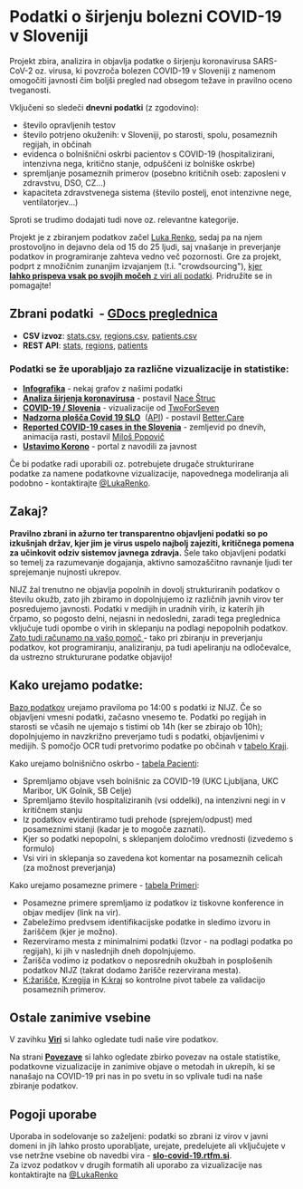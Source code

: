 # **Podatki o širjenju bolezni COVID-19 v Sloveniji**

Projekt zbira, analizira in objavlja podatke o širjenju koronavirusa SARS-CoV-2 oz. virusa, ki povzroča bolezen COVID-19 v Sloveniji z namenom omogočiti javnosti čim boljši pregled nad obsegom težave in pravilno oceno tveganosti.

Vključeni so sledeči **dnevni podatki** (z zgodovino):

-   število opravljenih testov
-   število potrjeno okuženih: v Sloveniji, po starosti, spolu, posameznih regijah, in občinah
-   evidenca o bolnišnični oskrbi pacientov s COVID-19 (hospitalizirani, intenzivna nega, kritično stanje, odpuščeni iz bolniške oskrbe)
-   spremljanje posameznih primerov (posebno kritičnih oseb: zaposleni v zdravstvu, DSO, CZ...)
-   kapaciteta zdravstvenega sistema (število postelj, enot intenzivne nege, ventilatorjev...)

Sproti se trudimo dodajati tudi nove oz. relevantne kategorije.

Projekt je z zbiranjem podatkov začel [Luka Renko](https://twitter.com/LukaRenko), sedaj pa na njem prostovoljno in dejavno dela od 15 do 25 ljudi, saj vnašanje in preverjanje podatkov in programiranje zahteva vedno več pozornosti. Gre za projekt, podprt z množičnim zunanjim izvajanjem (t.i. "crowdsourcing"), [kjer **lahko prispeva vsak po svojih močeh** z viri ali podatki](https://slo-covid-19.rtfm.si/#/team). Pridružite se in pomagajte!

## Zbrani podatki  - [GDocs preglednica](https://docs.google.com/spreadsheets/d/1N1qLMoWyi3WFGhIpPFzKsFmVE0IwNP3elb_c18t2DwY/edit#gid=0)

-   **CSV izvoz**: [stats.csv](https://github.com/slo-covid-19/data/blob/master/csv/stats.csv), [regions.csv](https://github.com/slo-covid-19/data/blob/master/csv/regions.csv), [patients.csv](https://github.com/slo-covid-19/data/blob/master/csv/patients.csv)
-   **REST API**: [stats](https://covid19.rthand.com/api/stats), [regions](https://covid19.rthand.com/api/regions), [patients](https://covid19.rthand.com/api/patients)

### Podatki se že uporabljajo za različne vizualizacije in statistike:

-   [**Infografika**](https://slo-covid-19.rtfm.si/#/viz) - nekaj grafov z našimi podatki
-   [**Analiza širjenja koronavirusa**](https://covid19.alpaka.si) - postavil [Nace Štruc](http://www.nace.si/)
-   [**COVID-19 / Slovenia**](https://joahim.github.io/covid-19/) - vizualizacije od [TwoForSeven](https://twitter.com/TwoForSeven)
-   [**Nadzorna plošča Covid 19 SLO**](https://app.powerbi.com/view?r=eyJrIjoiMWE2NGNmZWMtMjcxZC00MzkxLWIyMTUtYjExYjI2YTg4NzA0IiwidCI6IjkxMGYyNzY0LWEyZGItNGM2Mi04OGM0LWE1ZTcwYzMzNjVjNCIsImMiOjl9&nbsp)  ([API](https://bettercare365-my.sharepoint.com/:x:/g/personal/emilp_better_care/EeZA7U_tdFpPjftMy3X2_koBrgpHfQKQvtQMRXPmQakFNw?rtime=eJWxRL3J10g)) - postavil [Better.Care](https://www.better.care/)
-   [**Reported COVID-19 cases in the Slovenia**](http://milosp.info/maps/interactive/covid19svn/covid19svn.html) - zemljevid po dnevih, animacija rasti, postavil [Miloš Popovič](https://twitter.com/milos_agathon)
-   [**Ustavimo Korono**](https://ustavimokorono.si/) - portal z navodili za javnost

Če bi podatke radi uporabili oz. potrebujete drugače strukturirane podatke za namene podatkovne vizualizacije, napovednega modeliranja ali podobno - kontaktirajte [@LukaRenko](https://twitter.com/lukarenko).

## Zakaj?

**Pravilno zbrani in ažurno ter transparentno objavljeni podatki so po izkušnjah držav, kjer jim je virus uspelo najbolj zajeziti, kritičnega pomena za učinkovit odziv sistemov javnega zdravja.** Šele tako objavljeni podatki so temelj za razumevanje dogajanja, aktivno samozaščitno ravnanje ljudi ter sprejemanje nujnosti ukrepov.

NIJZ žal trenutno ne objavlja popolnih in dovolj strukturiranih podatkov o številu okužb, zato jih zbiramo in dopolnjujemo iz različnih javnih virov ter posredujemo javnosti. Podatki v medijih in uradnih virih, iz katerih jih črpamo, so pogosto delni, nejasni in nedosledni, zaradi tega preglednica vključuje tudi opombe o virih in sklepanju na podlagi nepopolnih podatkov.  
[Zato tudi računamo na vašo pomoč ]([https://slo-covid-19.rtfm.si/#/team](https://slo-covid-19.rtfm.si/#/team))- tako pri zbiranju in preverjanju podatkov, kot programiranju, analiziranju, pa tudi apeliranju na odločevalce, da ustrezno struktururane podatke objavijo! 

## Kako urejamo podatke:

[Bazo podatkov](https://docs.google.com/spreadsheets/d/1N1qLMoWyi3WFGhIpPFzKsFmVE0IwNP3elb_c18t2DwY/edit#gid=0) urejamo praviloma po 14:00 s podatki iz NIJZ. Če so objavljeni vmesni podatki, začasno vnesemo te. Podatki po regijah in starosti se včasih ne ujemajo s tistimi ob 14h (ker se zbirajo ob 10h); dopolnjujemo in navzkrižno preverjamo tudi s podatki, objavljenimi v medijih. S pomočjo OCR tudi pretvorimo podatke po občinah v [tabelo Kraji](https://docs.google.com/spreadsheets/d/1N1qLMoWyi3WFGhIpPFzKsFmVE0IwNP3elb_c18t2DwY/edit#gid=598557107).

Kako urejamo bolnišnično oskrbo - [tabela Pacienti](https://docs.google.com/spreadsheets/d/1N1qLMoWyi3WFGhIpPFzKsFmVE0IwNP3elb_c18t2DwY/edit#gid=918589010):

-   Spremljamo objave vseh bolnišnic za COVID-19 (UKC Ljubljana, UKC Maribor, UK Golnik, SB Celje)
-   Spremljamo število hospitaliziranih (vsi oddelki), na intenzivni negi in v kritičnem stanju
-   Iz podatkov evidentiramo tudi prehode (sprejem/odpust) med posameznimi stanji (kadar je to mogoče zaznati).
-   Kjer so podatki nepopolni, s sklepanjem določimo vrednosti (izvedemo s formulo)
-   Vsi viri in sklepanja so zavedena kot komentar na posameznih celicah (za možnost preverjanja)

Kako urejamo posamezne primere - [tabela Primeri](https://docs.google.com/spreadsheets/d/1N1qLMoWyi3WFGhIpPFzKsFmVE0IwNP3elb_c18t2DwY/edit#gid=1419250136):

-   Posamezne primere spremljamo iz podatkov iz tiskovne konference in objav medijev (link na vir).
-   Zabeležimo predvsem identifikacijske podatke in sledimo izvoru in žariščem (kjer je možno).
-   Rezerviramo mesta z minimalnimi podatki (Izvor - na podlagi podatka po regijah), ki jih v naslednjih dneh dopolnjujemo.
-   Žarišča vodimo iz podatkov o neposrednih okužbah in posplošenih podatkov NIJZ (takrat dodamo žarišče rezervirana mesta).
-   [K:žarišče](https://docs.google.com/spreadsheets/d/1N1qLMoWyi3WFGhIpPFzKsFmVE0IwNP3elb_c18t2DwY/edit#gid=337671621), [K:regija](https://docs.google.com/spreadsheets/d/1N1qLMoWyi3WFGhIpPFzKsFmVE0IwNP3elb_c18t2DwY/edit#gid=931207160) in [K:kraj](https://docs.google.com/spreadsheets/d/1N1qLMoWyi3WFGhIpPFzKsFmVE0IwNP3elb_c18t2DwY/edit#gid=1657814423) so kontrolne pivot tabele za validacijo posameznih primerov.

## Ostale zanimive vsebine

V zavihku [**Viri**](https://docs.google.com/spreadsheets/d/1N1qLMoWyi3WFGhIpPFzKsFmVE0IwNP3elb_c18t2DwY/edit#gid=328677411) si lahko ogledate tudi naše vire podatkov. 

Na strani [**Povezave**](/#/links) si lahko ogledate zbirko povezav na ostale statistike, podatkovne vizualizacije in zanimive objave o metodah in ukrepih, ki se nanašajo na COVID-19 pri nas in po svetu in so vplivale tudi na naše zbiranje podatkov. 

## Pogoji uporabe

Uporaba in sodelovanje so zaželjeni: podatki so zbrani iz virov v javni domeni in jih lahko prosto uporabljate, urejate, predelujete ali vključujete v vse netržne vsebine ob navedbi vira - [**slo-covid-19.rtfm.si**](http://slo-covid-19.rtfm.si/).  
Za izvoz podatkov v drugih formatih ali uporabo za vizualizacije nas kontaktirajte na [@LukaRenko](https://twitter.com/lukarenko)
